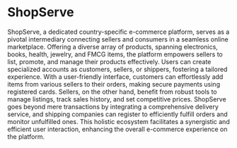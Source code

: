 # ShopServe

ShopServe, a dedicated country-specific e-commerce platform, serves as a pivotal intermediary connecting sellers and consumers in a seamless online marketplace. Offering a diverse array of products, spanning electronics, books, health, jewelry, and FMCG items, the platform empowers sellers to list, promote, and manage their products effectively. Users can create specialized accounts as customers, sellers, or shippers, fostering a tailored experience. With a user-friendly interface, customers can effortlessly add items from various sellers to their orders, making secure payments using registered cards. Sellers, on the other hand, benefit from robust tools to manage listings, track sales history, and set competitive prices. ShopServe goes beyond mere transactions by integrating a comprehensive delivery service, and shipping companies can register to efficiently fulfill orders and monitor unfulfilled ones. This holistic ecosystem facilitates a synergistic and efficient user interaction, enhancing the overall e-commerce experience on the platform.
